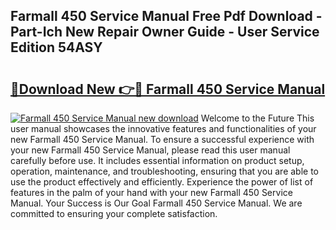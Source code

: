 ## Farmall 450 Service Manual Free Pdf Download - Part-Ich New Repair Owner Guide - User Service Edition 54ASY

# <h2><a href="http://bc28884.oget.top/?id=Farmall+450+Service+Manual">🔗Download New 👉🔴 Farmall 450 Service Manual</a></h2>

[![Farmall 450 Service Manual new download](https://i.imgur.com/5g1atiW.png)](http://bc28884.oget.top/?id=Farmall+450+Service+Manual)
Welcome to the Future This user manual showcases the innovative features and functionalities of your new Farmall 450 Service Manual. To ensure a successful experience with your new Farmall 450 Service Manual, please read this user manual carefully before use. It includes essential information on product setup, operation, maintenance, and troubleshooting, ensuring that you are able to use the product effectively and efficiently. Experience the power of list of features in the palm of your hand with your new Farmall 450 Service Manual. Your Success is Our Goal Farmall 450 Service Manual. We are committed to ensuring your complete satisfaction.
